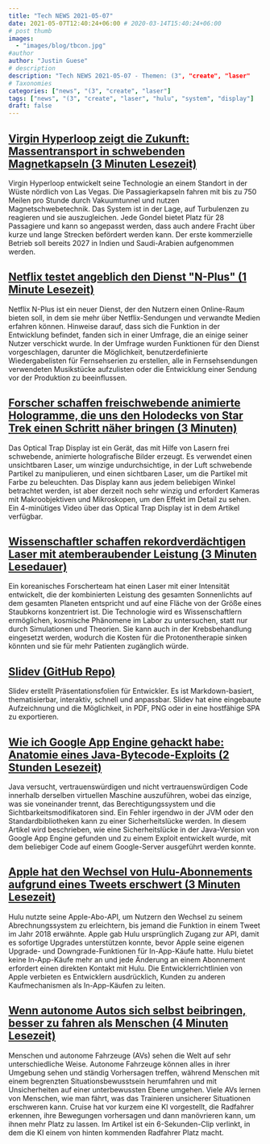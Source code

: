 ```yaml
---
title: "Tech NEWS 2021-05-07"
date: 2021-05-07T12:40:24+06:00 # 2020-03-14T15:40:24+06:00
# post thumb
images:
  - "images/blog/tbcon.jpg"
#author
author: "Justin Guese"
# description
description: "Tech NEWS 2021-05-07 - Themen: (3", "create", "laser"
# Taxonomies
categories: ["news", "(3", "create", "laser"]
tags: ["news", "(3", "create", "laser", "hulu", "system", "display"]
draft: false
---
```


## [Virgin Hyperloop zeigt die Zukunft: Massentransport in schwebenden Magnetkapseln (3 Minuten Lesezeit)](https://www.usnews.com/news/technology/articles/2021-05-06/virgin-hyperloop-shows-off-the-future-mass-transport-in-floating-magnetic-pods)

 Virgin Hyperloop entwickelt seine Technologie an einem Standort in der Wüste nördlich von Las Vegas. Die Passagierkapseln fahren mit bis zu 750 Meilen pro Stunde durch Vakuumtunnel und nutzen Magnetschwebetechnik. Das System ist in der Lage, auf Turbulenzen zu reagieren und sie auszugleichen. Jede Gondel bietet Platz für 28 Passagiere und kann so angepasst werden, dass auch andere Fracht über kurze und lange Strecken befördert werden kann. Der erste kommerzielle Betrieb soll bereits 2027 in Indien und Saudi-Arabien aufgenommen werden.

## [Netflix testet angeblich den Dienst "N-Plus" (1 Minute Lesezeit)](https://www.cnet.com/news/netflix-is-reportedly-testing-n-plus-service/)

 Netflix N-Plus ist ein neuer Dienst, der den Nutzern einen Online-Raum bieten soll, in dem sie mehr über Netflix-Sendungen und verwandte Medien erfahren können. Hinweise darauf, dass sich die Funktion in der Entwicklung befindet, fanden sich in einer Umfrage, die an einige seiner Nutzer verschickt wurde. In der Umfrage wurden Funktionen für den Dienst vorgeschlagen, darunter die Möglichkeit, benutzerdefinierte Wiedergabelisten für Fernsehserien zu erstellen, alle in Fernsehsendungen verwendeten Musikstücke aufzulisten oder die Entwicklung einer Sendung vor der Produktion zu beeinflussen.

## [Forscher schaffen freischwebende animierte Hologramme, die uns den Holodecks von Star Trek einen Schritt näher bringen (3 Minuten)](https://gizmodo.com/researchers-create-free-floating-animated-holograms-tha-1846828392)

 Das Optical Trap Display ist ein Gerät, das mit Hilfe von Lasern frei schwebende, animierte holografische Bilder erzeugt. Es verwendet einen unsichtbaren Laser, um winzige undurchsichtige, in der Luft schwebende Partikel zu manipulieren, und einen sichtbaren Laser, um die Partikel mit Farbe zu beleuchten. Das Display kann aus jedem beliebigen Winkel betrachtet werden, ist aber derzeit noch sehr winzig und erfordert Kameras mit Makroobjektiven und Mikroskopen, um den Effekt im Detail zu sehen. Ein 4-minütiges Video über das Optical Trap Display ist in dem Artikel verfügbar.

## [Wissenschaftler schaffen rekordverdächtigen Laser mit atemberaubender Leistung (3 Minuten Lesedauer)](https://www.vice.com/en/article/z3xxza/scientists-create-record-breaking-laser-with-mind-blowing-power)

 Ein koreanisches Forscherteam hat einen Laser mit einer Intensität entwickelt, die der kombinierten Leistung des gesamten Sonnenlichts auf dem gesamten Planeten entspricht und auf eine Fläche von der Größe eines Staubkorns konzentriert ist. Die Technologie wird es Wissenschaftlern ermöglichen, kosmische Phänomene im Labor zu untersuchen, statt nur durch Simulationen und Theorien. Sie kann auch in der Krebsbehandlung eingesetzt werden, wodurch die Kosten für die Protonentherapie sinken könnten und sie für mehr Patienten zugänglich würde.

## [Slidev (GitHub Repo)](https://github.com/slidevjs/slidev)

 Slidev erstellt Präsentationsfolien für Entwickler. Es ist Markdown-basiert, thematisierbar, interaktiv, schnell und anpassbar. Slidev hat eine eingebaute Aufzeichnung und die Möglichkeit, in PDF, PNG oder in eine hostfähige SPA zu exportieren.

## [Wie ich Google App Engine gehackt habe: Anatomie eines Java-Bytecode-Exploits (2 Stunden Lesezeit)](https://blog.polybdenum.com/2021/05/05/how-i-hacked-google-app-engine-anatomy-of-a-java-bytecode-exploit.html)

 Java versucht, vertrauenswürdigen und nicht vertrauenswürdigen Code innerhalb derselben virtuellen Maschine auszuführen, wobei das einzige, was sie voneinander trennt, das Berechtigungssystem und die Sichtbarkeitsmodifikatoren sind. Ein Fehler irgendwo in der JVM oder den Standardbibliotheken kann zu einer Sicherheitslücke werden. In diesem Artikel wird beschrieben, wie eine Sicherheitslücke in der Java-Version von Google App Engine gefunden und zu einem Exploit entwickelt wurde, mit dem beliebiger Code auf einem Google-Server ausgeführt werden konnte.

## [Apple hat den Wechsel von Hulu-Abonnements aufgrund eines Tweets erschwert (3 Minuten Lesezeit)](https://www.theverge.com/2021/5/6/22423410/apple-hulu-subscription-in-app-purchase-tweet)

 Hulu nutzte seine Apple-Abo-API, um Nutzern den Wechsel zu seinem Abrechnungssystem zu erleichtern, bis jemand die Funktion in einem Tweet im Jahr 2018 erwähnte. Apple gab Hulu ursprünglich Zugang zur API, damit es sofortige Upgrades unterstützen konnte, bevor Apple seine eigenen Upgrade- und Downgrade-Funktionen für In-App-Käufe hatte. Hulu bietet keine In-App-Käufe mehr an und jede Änderung an einem Abonnement erfordert einen direkten Kontakt mit Hulu. Die Entwicklerrichtlinien von Apple verbieten es Entwicklern ausdrücklich, Kunden zu anderen Kaufmechanismen als In-App-Käufen zu leiten.

## [Wenn autonome Autos sich selbst beibringen, besser zu fahren als Menschen (4 Minuten Lesezeit)](https://spectrum.ieee.org/cars-that-think/transportation/self-driving/autonomous-cars-teach-themselves-to-drive-better-than-humans)

 Menschen und autonome Fahrzeuge (AVs) sehen die Welt auf sehr unterschiedliche Weise. Autonome Fahrzeuge können alles in ihrer Umgebung sehen und ständig Vorhersagen treffen, während Menschen mit einem begrenzten Situationsbewusstsein herumfahren und mit Unsicherheiten auf einer unterbewussten Ebene umgehen. Viele AVs lernen von Menschen, wie man fährt, was das Trainieren unsicherer Situationen erschweren kann. Cruise hat vor kurzem eine KI vorgestellt, die Radfahrer erkennen, ihre Bewegungen vorhersagen und dann manövrieren kann, um ihnen mehr Platz zu lassen. Im Artikel ist ein 6-Sekunden-Clip verlinkt, in dem die KI einem von hinten kommenden Radfahrer Platz macht.

